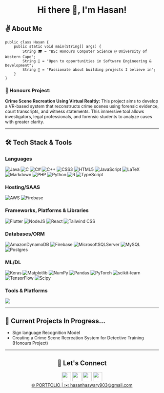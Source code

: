 <h1 align="center"> Hi there 👋, I'm Hasan! </h1>

<h2>✌️ About Me</h2>

````
public class Hasan {
    public static void main(String[] args) {
        String 🎓 = "BSc Honours Computer Science @ University of Western Cape";
        String 🌱 = "Open to opportunities in Software Engineering & Development";
        String 🧱 = "Passionate about building projects I believe in";
    }
}
````

<h3>🥽 Honours Project:</h3>

**Crime Scene Recreation Using Virtual Realtiy:** This project aims to develop a VR-based system that reconstructs crime scenes using forensic evidence, court transcripts, and witness statements. This immersive tool allows investigators, legal professionals, and forensic students to analyze cases with greater clarity.

---

<h2>🛠️ Tech Stack & Tools</h2>
<h3>Languages</h3>

![Java](https://img.shields.io/badge/java-%23ED8B00.svg?style=for-the-badge&logo=openjdk&logoColor=white)
![C](https://img.shields.io/badge/c-%2300599C.svg?style=for-the-badge&logo=c&logoColor=white)
![C#](https://img.shields.io/badge/c%23-%23239120.svg?style=for-the-badge&logo=csharp&logoColor=white)
![C++](https://img.shields.io/badge/c++-%2300599C.svg?style=for-the-badge&logo=c%2B%2B&logoColor=white)
![CSS3](https://img.shields.io/badge/css3-%231572B6.svg?style=for-the-badge&logo=css3&logoColor=white)
![HTML5](https://img.shields.io/badge/html5-%23E34F26.svg?style=for-the-badge&logo=html5&logoColor=white)
![JavaScript](https://img.shields.io/badge/javascript-%23323330.svg?style=for-the-badge&logo=javascript&logoColor=%23F7DF1E)
![LaTeX](https://img.shields.io/badge/latex-%23008080.svg?style=for-the-badge&logo=latex&logoColor=white)
![Markdown](https://img.shields.io/badge/markdown-%23000000.svg?style=for-the-badge&logo=markdown&logoColor=white)
![PHP](https://img.shields.io/badge/php-%23777BB4.svg?style=for-the-badge&logo=php&logoColor=white)
![Python](https://img.shields.io/badge/python-3670A0?style=for-the-badge&logo=python&logoColor=ffdd54)
![R](https://img.shields.io/badge/r-%23276DC3.svg?style=for-the-badge&logo=r&logoColor=white)
![TypeScript](https://img.shields.io/badge/typescript-%23007ACC.svg?style=for-the-badge&logo=typescript&logoColor=white)

<h3>Hosting/SAAS</h3>

![AWS](https://img.shields.io/badge/AWS-%23FF9900.svg?style=for-the-badge&logo=amazon-aws&logoColor=white)
![Firebase](https://img.shields.io/badge/firebase-%23039BE5.svg?style=for-the-badge&logo=firebase)

<h3>Frameworks, Platforms & Libraries</h3>

![Flutter](https://img.shields.io/badge/Flutter-%2302569B.svg?style=for-the-badge&logo=Flutter&logoColor=white)
![NodeJS](https://img.shields.io/badge/node.js-6DA55F?style=for-the-badge&logo=node.js&logoColor=white)
![React](https://img.shields.io/badge/react-%2320232a.svg?style=for-the-badge&logo=react&logoColor=%2361DAFB)
![Tailwind CSS](https://img.shields.io/badge/tailwindcss-%2338B2AC.svg?style=for-the-badge&logo=tailwind-css&logoColor=white)

<h3>Databases/ORM</h3>

![AmazonDynamoDB](https://img.shields.io/badge/Amazon%20DynamoDB-4053D6?style=for-the-badge&logo=Amazon%20DynamoDB&logoColor=white)
![Firebase](https://img.shields.io/badge/firebase-a08021?style=for-the-badge&logo=firebase&logoColor=ffcd34)
![MicrosoftSQLServer](https://img.shields.io/badge/Microsoft%20SQL%20Server-CC2927?style=for-the-badge&logo=microsoft%20sql%20server&logoColor=white)
![MySQL](https://img.shields.io/badge/mysql-4479A1.svg?style=for-the-badge&logo=mysql&logoColor=white)
![Postgres](https://img.shields.io/badge/postgres-%23316192.svg?style=for-the-badge&logo=postgresql&logoColor=white)

<h3>ML/DL</h3>

![Keras](https://img.shields.io/badge/Keras-%23D00000.svg?style=for-the-badge&logo=Keras&logoColor=white)
![Matplotlib](https://img.shields.io/badge/Matplotlib-%23ffffff.svg?style=for-the-badge&logo=Matplotlib&logoColor=black)
![NumPy](https://img.shields.io/badge/numpy-%23013243.svg?style=for-the-badge&logo=numpy&logoColor=white)
![Pandas](https://img.shields.io/badge/pandas-%23150458.svg?style=for-the-badge&logo=pandas&logoColor=white)
![PyTorch](https://img.shields.io/badge/PyTorch-%23EE4C2C.svg?style=for-the-badge&logo=PyTorch&logoColor=white)
![scikit-learn](https://img.shields.io/badge/scikit--learn-%23F7931E.svg?style=for-the-badge&logo=scikit-learn&logoColor=white)
![TensorFlow](https://img.shields.io/badge/TensorFlow-%23FF6F00.svg?style=for-the-badge&logo=TensorFlow&logoColor=white)
![Scipy](https://img.shields.io/badge/SciPy-%230C55A5.svg?style=for-the-badge&logo=scipy&logoColor=%white)

<h3>Tools & Platforms</h3>

![](https://skillicons.dev/icons?i=anaconda,aws,blender,figma,github,ai,ps,raspberrypi,unity,visualstudio,vscode,codepen,androidstudio,docker,latex,md)

---

<h2>🎯 Current Projects In Progress...</h2>
<ul>
<li>Sign language Recognition Model</li>
<li>Creating a Crime Scene Recreation System for Detective Training (Honours Project)</li>
</ul>

---

<h2 align="center">🚀 Let's Connect</h2>
<div align="center">
<a href="linkedin.com/in/hasanhaswary"><img src="https://skillicons.dev/icons?i=linkedin" width="30" height="30"></a>
<a href="github.com/hasanhaswary"><img src="https://skillicons.dev/icons?i=github" width="30" height="30"></a>
<a href="instagram.com/hasanh_za"><img src="https://skillicons.dev/icons?i=instagram" width="30" height="30"></a>
<a href="x.com/hasanh_za"><img src="" width="30" height="30"></a>
</div>

<div align="center">
<a href="mailto:hasanhaswary903@gmail.com">🌐 PORTFOLIO | </a>
<a href="mailto:hasanhaswary903@gmail.com">✉️ hasanhaswary903@gmail.com</a>
</div>
